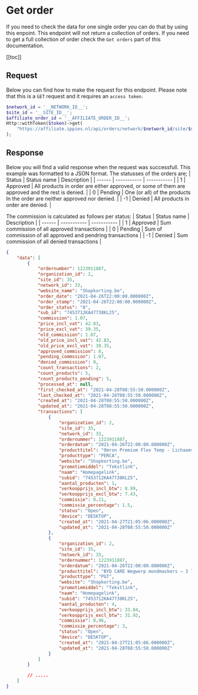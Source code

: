 # Get order

If you need to check the data for one single order you can do that by using this enpoint. This endpoint will not return a collection of orders. If you need to get a full collection of order check the `Get orders` part of this documentation.

[[toc]]

## Request

Below you can find how to make the request for this endpoint. Please note that this is a `GET` request and it requires an `access token`.

```php
$network_id = '__NETWORK_ID__';
$site_id = '__SITE_ID__';
$affiliate_order_id = '__AFFILIATE_ORDER_ID__';
Http::withToken($token)->get(
    "https://affiliate.ippies.nl/api/orders/network/$network_id/site/$site_id/order/$affiliate_order_id"
);
```

## Response

Below you will find a valid response when the request was successfull. This example was formatted to a JSON format.
The statusses of the orders are;
| Status | Status name | Description |
| ------ | ----------- | ----------- |
| 1 | Approved | All products in order are either approved, or some of them are approved and the rest is denied. |
| 0 | Pending | One (or all) of the products In the order are neither approved nor denied. |
| -1 | Denied | All products in order are denied. |

The commission is calculated as follows per status:
| Status | Status name | Description |
| ------ | ----------- | ----------- |
| 1 | Approved |  Sum commission of all approved transactions |
| 0 | Pending | Sum of commission of all approved and pendring transactions |
| -1 | Denied | Sum commission of all denied transactions |


```json
{
    "data": [
        {
            "ordernumber": 1223911887,
            "organization_id": 2,
            "site_id": 35,
            "network_id": 33,
            "website_name": "Shopkorting.be",
            "order_date": "2021-04-26T22:00:00.000000Z",
            "order_stamp": "2021-04-26T22:00:00.000000Z",
            "order_status": "0",
            "sub_id": "7453712KA47738KL25",
            "commission": 1.07,
            "price_incl_vat": 42.83,
            "price_excl_vat": 39.35,
            "old_commission": 1.07,
            "old_price_incl_vat": 42.83,
            "old_price_excl_vat": 39.35,
            "approved_commission": 0,
            "pending_commssion": 1.07,
            "denied_commission": 0,
            "count_transactions": 2,
            "count_products": 5,
            "count_products_pending": 5,
            "processed_at": null,
            "first_checked_at": "2021-04-28T08:55:50.000000Z",
            "last_checked_at": "2021-04-28T08:55:50.000000Z",
            "created_at": "2021-04-28T08:55:50.000000Z",
            "updated_at": "2021-04-28T08:55:50.000000Z",
            "transactions": [
                {
                    "organization_id": 2,
                    "site_id": 35,
                    "network_id": 33,
                    "ordernummer": 1223911887,
                    "orderdatum": "2021-04-26T22:00:00.000000Z",
                    "producttitel": "Omron Premium Flex Temp - Lichaamsthermometer - Smart",
                    "producttype": "PERCA",
                    "website": "Shopkorting.be",
                    "promotiemiddel": "Tekstlink",
                    "naam": "Homepagelink",
                    "subid": "7453712KA47738KL25",
                    "aantal_producten": 1,
                    "verkoopprijs_incl_btw": 8.99,
                    "verkoopprijs_excl_btw": 7.43,
                    "commissie": 0.11,
                    "commissie_percentage": 1.5,
                    "status": "Open",
                    "device": "DESKTOP",
                    "created_at": "2021-04-27T21:05:06.000000Z",
                    "updated_at": "2021-04-28T08:55:50.000000Z"
                },
                {
                    "organization_id": 2,
                    "site_id": 35,
                    "network_id": 33,
                    "ordernummer": 1223911887,
                    "orderdatum": "2021-04-26T22:00:00.000000Z",
                    "producttitel": "BYD CARE Wegwerp mondmaskers – 3 laags – 50 stuks – Niet medisch",
                    "producttype": "PGT",
                    "website": "Shopkorting.be",
                    "promotiemiddel": "Tekstlink",
                    "naam": "Homepagelink",
                    "subid": "7453712KA47738KL25",
                    "aantal_producten": 4,
                    "verkoopprijs_incl_btw": 33.84,
                    "verkoopprijs_excl_btw": 31.92,
                    "commissie": 0.96,
                    "commissie_percentage": 3,
                    "status": "Open",
                    "device": "DESKTOP",
                    "created_at": "2021-04-27T21:05:06.000000Z",
                    "updated_at": "2021-04-28T08:55:50.000000Z"
                }
            ]
        }

        // .....
    ]
}
```

<EditOnGithub edit_url="orders/get-order.md"/>
